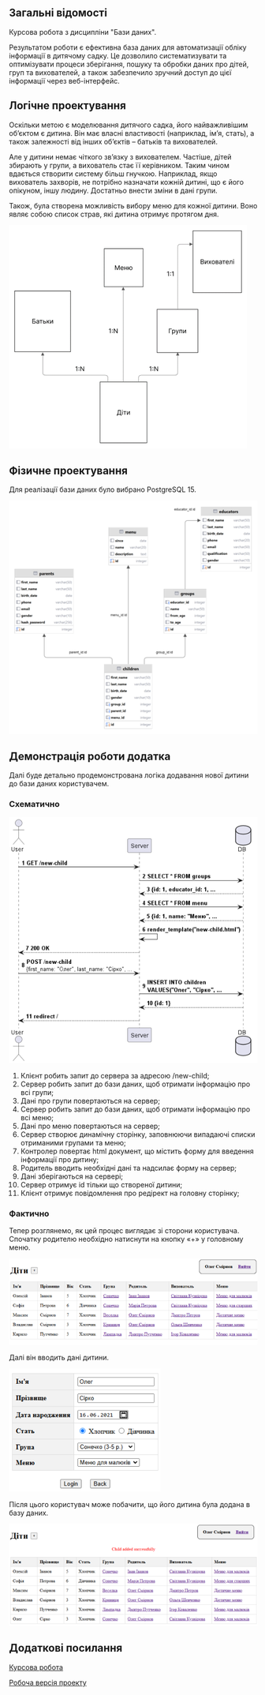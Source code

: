 ## Загальні відомості

Курсова робота з дисципліни "Бази даних".

Результатом роботи є ефективна база даних для автоматизації обліку інформації в дитячому садку. Це
дозволило систематизувати та оптимізувати процеси зберігання, пошуку та обробки даних про дітей, груп та вихователей, а
також забезпечило зручний доступ до цієї інформації через веб-інтерфейс.

## Логічне проектування

Оскільки метою є моделювання дитячого садка, його найважливішим об’єктом є дитина. Він має власні
властивості (наприклад, ім’я, стать), а також залежності від інших об’єктів – батьків та вихователей.

Але у дитини немає чіткого зв’язку з вихователем. Частіше, дітей збирають у групи, а вихователь стає її керівником.
Таким чином вдається створити систему більш гнучкою. Наприклад, якщо вихователь захворів, не потрібно назначати кожній
дитині, що є його опікуном, іншу людину. Достатньо внести зміни в дані групи.

Також, була створена можливість вибору меню для кожної дитини. Воно являє собою список страв, які дитина отримує
протягом дня.

![Схема зв'язків таблиць](github/tables-relationships.png)

## Фізичне проектування

Для реалізації бази даних було вибрано PostgreSQL 15.

![ER-діаграма бази даних](github/tables.png)

## Демонстрація роботи додатка

Далі буде детально продемонстрована логіка додавання нової дитини до бази даних користувачем.

### Схематично

![Діаграма створення нової дитини в базі даних](github/add-child-scheme.png)

1. Клієнт робить запит до сервера за адресою /new-child;
2. Сервер робить запит до бази даних, щоб отримати інформацію про всі групи;
3. Дані про групи повертаються на сервер;
4. Сервер робить запит до бази даних, щоб отримати інформацію про всі меню;
5. Дані про меню повертаються на сервер;
6. Сервер створює динамічну сторінку, заповнюючи випадаючі списки отриманими групами та меню;
7. Контролер повертає html документ, що містить форму для введення інформації про дитину;
8. Родитель вводить необхідні дані та надсилає форму на сервер;
9. Дані зберігаються на сервері;
10. Сервер отримує id тільки що створеної дитини;
11. Клієнт отримує повідомлення про редірект на головну сторінку;

### Фактично

Тепер розглянемо, як цей процес виглядає зі сторони користувача. Спочатку родителю необхідно натиснути на кнопку «+» у
головному меню.

![Головна сторінка](github/interface.png)

Далі він вводить дані дитини.

![Форма реєстрації нової дитини](github/new-child.png)

Після цього користувач може побачити, що його дитина була додана в базу даних.

![Головна сторінка після створення нової дитини в базі даних](github/child-created.png)

## Додаткові посилання

[Курсова робота](https://drive.google.com/file/d/1YIf7AZMsh-amDwRZPbn9cO7D6ZS2m9Ae/view?usp=sharing)

[Робоча версія проекту](https://kindergarten.luxusxc.com)